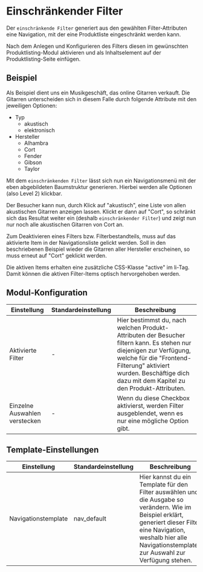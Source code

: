 # Einschränkender Filter

Der `einschränkende Filter` generiert aus den gewählten Filter-Attributen eine Navigation, mit der eine Produktliste eingeschränkt werden kann.

Nach dem Anlegen und Konfigurieren des Filters diesen im gewünschten Produktlisting-Modul aktivieren und als Inhaltselement auf der Produktlisting-Seite einfügen.

## Beispiel

Als Beispiel dient uns ein Musikgeschäft, das online Gitarren verkauft.
Die Gitarren unterscheiden sich in diesem Falle durch folgende Attribute mit den jeweiligen Optionen:

* Typ
	* akustisch
	* elektronisch
* Hersteller
	* Alhambra
	* Cort
	* Fender
	* Gibson
	* Taylor

Mit dem `einschränkenden Filter` lässt sich nun ein Navigationsmenü mit der eben abgebildeten Baumstruktur generieren.
Hierbei werden alle Optionen (also Level 2) klickbar.

Der Besucher kann nun, durch Klick auf "akustisch", eine Liste von allen akustischen Gitarren anzeigen lassen. Klickt er dann auf "Cort", so schränkt sich das Resultat weiter ein (deshalb `einschränkender Filter`) und zeigt nun nur noch alle akustischen Gitarren von Cort an.

Zum Deaktivieren eines Filters bzw. Filterbestandteils, muss auf das aktivierte Item in der Navigationsliste gelickt werden. Soll in den beschriebenen Beispiel wieder die Gitarren aller Hersteller erscheinen, so muss erneut auf "Cort" geklickt werden.

Die aktiven Items erhalten eine zusätzliche CSS-Klasse "active" im li-Tag. Damit können die aktiven Filter-Items optisch hervorgehoben werden.


## Modul-Konfiguration

<table>
	<thead>
		<tr>
			<th>Einstellung</th>
			<th>Standardeinstellung</th>
			<th>Beschreibung</th>
		</tr>
	</thead>
	<tbody>
		<tr>
			<td>Aktivierte Filter</td>
			<td>-</td>
			<td>Hier bestimmst du, nach welchen Produkt-Attributen der Besucher filtern kann. Es stehen nur diejenigen zur Verfügung, welche für die "Frontend-Filterung" aktiviert wurden. Beschäftige dich dazu <docrobot_route name="attributes">mit dem Kapitel zu den Produkt-Attributen</docrobot_route>.</td>
		</tr>
		<tr>
			<td>Einzelne Auswahlen verstecken</td>
			<td>-</td>
			<td>Wenn du diese Checkbox aktivierst, werden Filter ausgeblendet, wenn es nur eine mögliche Option gibt.</td>
		</tr>
	</tbody>
</table>

## Template-Einstellungen

<table>
	<thead>
		<tr>
			<th>Einstellung</th>
			<th>Standardeinstellung</th>
			<th>Beschreibung</th>
		</tr>
	</thead>
	<tbody>
		<tr>
			<td>Navigationstemplate</td>
			<td>nav_default</td>
			<td>Hier kannst du ein Template für den Filter auswählen und die Ausgabe so verändern. Wie im Beispiel erklärt, generiert dieser Filter eine Navigation, weshalb hier alle Navigationstemplates zur Auswahl zur Verfügung stehen.</td>
		</tr>
	</tbody>
</table>